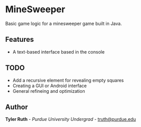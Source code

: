 # MineSweeper #
Basic game logic for a minesweeper game built in Java. 

## Features ##
* A text-based interface based in the console

## TODO ##
* Add a recursive element for revealing empty squares
* Creating a GUI or Android interface
* General refineing and optimization

## Author 
**Tyler Ruth** - *Purdue University Undergrad* - truth@purdue.edu 
